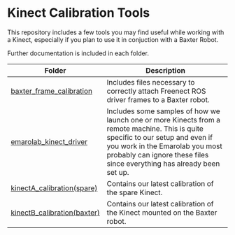 # Kinect Calibration Tools

This repository includes a few tools you may find useful while working with a Kinect, especially if you plan to use it in conjuction with a Baxter Robot.

Further documentation is included in each folder.


| Folder | Description |
| ------ | ----------- |
| [baxter\_frame\_calibration](https://github.com/EmaroLab/kinect_calibration/tree/master/baxter_frame_calibration) | Includes files necessary to correctly attach Freenect ROS driver frames to a Baxter robot. |
| [emarolab\_kinect\_driver](https://github.com/EmaroLab/kinect_calibration/tree/master/emarolab_kincect_driver) | Includes some samples of how we launch one or more Kinects from a remote machine. This is quite specific to our setup and even if you work in the Emarolab you most probably can ignore these files since everything has already been set up. |
| [kinectA_calibration(spare)](https://github.com/EmaroLab/kinect_calibration/tree/master/kinectA_calibration(spare)) | Contains our latest calibration of the spare Kinect. |
| [kinectB_calibration(baxter)](https://github.com/EmaroLab/kinect_calibration/tree/master/kinectB_calibration(baxter)) | Contains our latest calibration of the Kinect mounted on the Baxter robot. |






